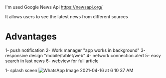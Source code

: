 I'm used Google News Api https://newsapi.org/

It allows users to see the latest news from different sources

# Advantages

1- push notification
2- Work manager "app works in background"
3- responsive design "mobile/tablet/web"
4- network connection alert
5- easy search in last news
6- webview for full article

1- splash sceen 
![WhatsApp Image 2021-04-16 at 6 10 37 AM](https://user-images.githubusercontent.com/48440396/114970402-ad8f9900-9e7a-11eb-9872-df067375d0f5.jpeg)


